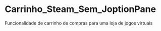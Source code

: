 # Carrinho_Steam_Sem_JoptionPane
Funcionalidade de carrinho de compras para uma loja de jogos virtuais
